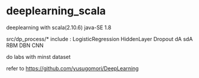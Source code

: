 # deeplearning_scala
deeplearning with scala(2.10.6)  java-SE 1.8

src/dp_process/* include :  LogisticRegression   HiddenLayer  Dropout  dA   sdA   RBM   DBN  CNN

do labs with minst dataset 

refer to https://github.com/yusugomori/DeepLearning

